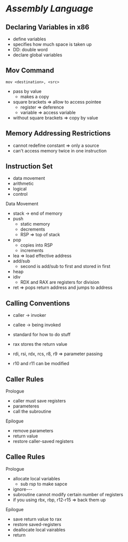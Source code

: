 # ***Assembly Language***

## **Declaring Variables in x86**
- define variables
- specifies how much space is taken up
- DD: double word
- declare global variables

## **Mov Command**
```assembly
mov <destination>, <src>
```
- pass by value
  - makes a copy
- square brackets => allow to access pointee
  - register => deference
  - variable => access variable
- without square brackets => copy by value

## **Memory Addressing Restrictions**

- cannot redefine constant => only a source
- can't access memory twice in one instruction

## **Instruction Set**
- data movement
- arithmetic
- logical
- control

Data Movement
- stack -> end of memory
- push 
  - static memory
  - decrements
  - RSP => top of stack
- pop
  - copies into RSP
  - increments
- lea => load effective address
- add/sub
  - second is add/sub to first and stored in first 
- heap 
- idiv
  - RDX and RAX are registers for division
- ret => pops return address and jumps to address

## **Calling Conventions**
- caller -> invoker
- callee -> being invoked

- standard for how to do stuff
- rax stores the return value
- rdi, rsi, rdx, rcs, r8, r9 => parameter passing
- r10 and r11 can be modified

## **Caller Rules**
Prologue
- caller must save registers
- parameteres
- call the subroutine

Epilogue
- remove parameters
- return value
- restore caller-saved registers

## **Callee Rules**
Prologue
- allocate local variables
  - sub rsp to make sapce
- ignore---
- subroutine cannot modify certain number of registers
- if you using rbx, rbp, r12-r15 => back them up
  
Epilogue
- save return value to rax
- restore saved-registers
- deallocate local vairables
- return


